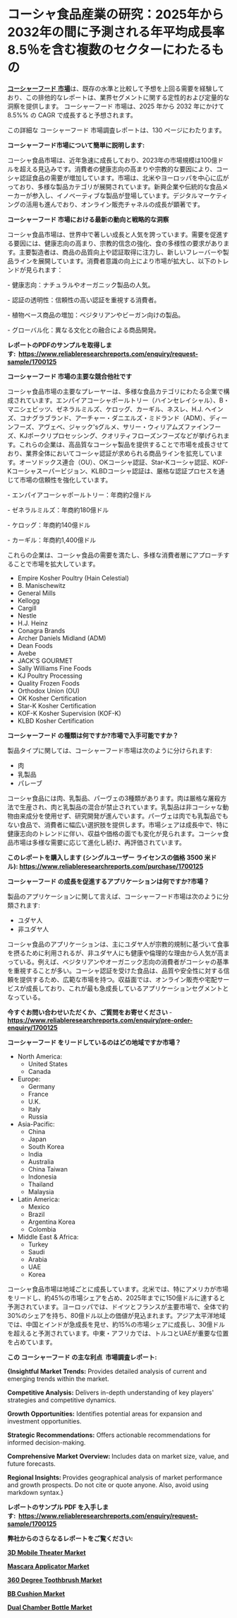 <p><h1>コーシャ食品産業の研究：2025年から2032年の間に予測される年平均成長率8.5％を含む複数のセクターにわたるもの</h1></p><p data-sourcepos="1:1-1:157"><strong><a href="https://www.reliableresearchreports.com/kosher-food-r1700125?utm_campaign=107&utm_medium=36&utm_source=Github&utm_content=ia&utm_term=08022025&utm_id=kosher-food">コーシャーフード 市場</a></strong>は、既存の水準と比較して予想を上回る需要を経験しており、この排他的なレポートは、業界セグメントに関する定性的および定量的な洞察を提供します。 コーシャーフード 市場は、2025 年から 2032 年にかけて 8.5%% の CAGR で成長すると予想されます。</p>
<p data-sourcepos="3:1-3:50">この詳細な コーシャーフード 市場調査レポートは、130 ページにわたります。</p>
<p><strong>コーシャーフード市場について簡単に説明します:</strong></p>
<p><p>コーシャ食品市場は、近年急速に成長しており、2023年の市場規模は100億ドルを超える見込みです。消費者の健康志向の高まりや宗教的な要因により、コーシャ認証食品の需要が増加しています。市場は、北米やヨーロッパを中心に広がっており、多様な製品カテゴリが展開されています。新興企業や伝統的な食品メーカーが参入し、イノベーティブな製品が登場しています。デジタルマーケティングの活用も進んでおり、オンライン販売チャネルの成長が顕著です。</p></p>
<p><strong>コーシャーフード 市場における最新の動向と戦略的な洞察</strong></p>
<p><p>コーシャ食品市場は、世界中で著しい成長と人気を誇っています。需要を促進する要因には、健康志向の高まり、宗教的信念の強化、食の多様性の要求があります。主要製造者は、商品の品質向上や認証取得に注力し、新しいフレーバーや製品ラインを展開しています。消費者意識の向上により市場が拡大し、以下のトレンドが見られます：</p><p>- 健康志向：ナチュラルやオーガニック製品の人気。</p><p>- 認証の透明性：信頼性の高い認証を重視する消費者。</p><p>- 植物ベース商品の増加：ベジタリアンやビーガン向けの製品。</p><p>- グローバル化：異なる文化との融合による商品開発。</p></p>
<p><strong>レポートのPDFのサンプルを取得します</strong><strong>:&nbsp;&nbsp;<a href="https://www.reliableresearchreports.com/enquiry/request-sample/1700125?utm_campaign=107&utm_medium=36&utm_source=Github&utm_content=ia&utm_term=08022025&utm_id=kosher-food">https://www.reliableresearchreports.com/enquiry/request-sample/1700125</a></strong></p>
<p><strong>コーシャーフード 市場の主要な競合他社です</strong></p>
<p><p>コーシャ食品市場の主要なプレーヤーは、多様な食品カテゴリにわたる企業で構成されています。エンパイアコーシャポールトリー（ハインセレイシャル）、B・マニシェビッツ、ゼネラルミルズ、ケロッグ、カーギル、ネスレ、H.J. ヘインズ、コナグラブランド、アーチャー・ダニエルズ・ミドランド（ADM）、ディーンフーズ、アヴェベ、ジャック'sグルメ、サリー・ウィリアムズファインフーズ、KJポークリプロセッシング、クオリティフローズンフーズなどが挙げられます。これらの企業は、高品質なコーシャ製品を提供することで市場を成長させており、業界全体においてコーシャ認証が求められる商品ラインを拡充しています。オーソドックス連合（OU）、OKコーシャ認証、Star-Kコーシャ認証、KOF-Kコーシャスーパービジョン、KLBDコーシャ認証は、厳格な認証プロセスを通じて市場の信頼性を強化しています。</p><p>- エンパイアコーシャポールトリー：年商約2億ドル</p><p>- ゼネラルミルズ：年商約180億ドル</p><p>- ケロッグ：年商約140億ドル</p><p>- カーギル：年商約1,400億ドル</p><p>これらの企業は、コーシャ食品の需要を満たし、多様な消費者層にアプローチすることで市場を拡大しています。</p></p>
<p><ul><li>Empire Kosher Poultry (Hain Celestial)</li><li>B. Manischewitz</li><li>General Mills</li><li>Kellogg</li><li>Cargill</li><li>Nestle</li><li>H.J. Heinz</li><li>Conagra Brands</li><li>Archer Daniels Midland (ADM)</li><li>Dean Foods</li><li>Avebe</li><li>JACK'S GOURMET</li><li>Sally Williams Fine Foods</li><li>KJ Poultry Processing</li><li>Quality Frozen Foods</li><li>Orthodox Union (OU)</li><li>OK Kosher Certification</li><li>Star-K Kosher Certification</li><li>KOF-K Kosher Supervision (KOF-K)</li><li>KLBD Kosher Certification</li></ul></p>
<p><strong>コーシャーフード の種類は何ですか?市場で入手可能ですか？</strong></p>
<p>製品タイプに関しては、コーシャーフード市場は次のように分けられます:</p>
<p><ul><li>肉</li><li>乳製品</li><li>パレーブ</li></ul></p>
<p><p>コーシャ食品には肉、乳製品、パーヴェの3種類があります。肉は厳格な屠殺方法で生産され、肉と乳製品の混合が禁止されています。乳製品は非コーシャな動物由来成分を使用せず、研究開発が進んでいます。パーヴェは肉でも乳製品でもない食品で、消費者に幅広い選択肢を提供します。市場シェアは成長中で、特に健康志向のトレンドに伴い、収益や価格の面でも変化が見られます。コーシャ食品市場は多様な需要に応じて進化し続け、再評価されています。</p></p>
<p><strong>このレポートを購入します (シングルユーザー ライセンスの価格 3500 米ドル):&nbsp;<a href="https://www.reliableresearchreports.com/purchase/1700125?utm_campaign=107&utm_medium=36&utm_source=Github&utm_content=ia&utm_term=08022025&utm_id=kosher-food">https://www.reliableresearchreports.com/purchase/1700125</a></strong></p>
<p><strong>コーシャーフード の成長を促進するアプリケーションは何ですか?市場？</strong></p>
<p>製品のアプリケーションに関して言えば、コーシャーフード市場は次のように分類されます:</p>
<p><ul><li>ユダヤ人</li><li>非ユダヤ人</li></ul></p>
<p><p>コーシャ食品のアプリケーションは、主にユダヤ人が宗教的規制に基づいて食事を摂るために利用されるが、非ユダヤ人にも健康や倫理的な理由から人気が高まっている。例えば、ベジタリアンやオーガニック志向の消費者がコーシャの基準を重視することが多い。コーシャ認証を受けた食品は、品質や安全性に対する信頼を提供するため、広範な市場を持つ。収益面では、オンライン販売や宅配サービスが成長しており、これが最も急成長しているアプリケーションセグメントとなっている。</p></p>
<p><strong>今すぐお問い合わせいただくか、ご質問をお寄せください</strong><strong>&nbsp;</strong>-<strong><a href="https://www.reliableresearchreports.com/enquiry/pre-order-enquiry/1700125?utm_campaign=107&utm_medium=36&utm_source=Github&utm_content=ia&utm_term=08022025&utm_id=kosher-food">https://www.reliableresearchreports.com/enquiry/pre-order-enquiry/1700125</a></strong></p>
<p><strong>コーシャーフード をリードしているのはどの地域ですか市場？</strong></p>
<p><ul>
    <li>
        North America:
        <ul>
            <li>United States</li>
            <li>Canada</li>
        </ul>
    </li>
    <li>
        Europe:
        <ul>
            <li>Germany</li>
            <li>France</li>
            <li>U.K.</li>
            <li>Italy</li>
            <li>Russia</li>
        </ul>
    </li>
    <li>
        Asia-Pacific:
        <ul>
            <li>China</li>
            <li>Japan</li>
            <li>South Korea</li>
            <li>India</li>
            <li>Australia</li>
            <li>China Taiwan</li>
            <li>Indonesia</li>
            <li>Thailand</li>
            <li>Malaysia</li>
        </ul>
    </li>
    <li>
        Latin America:
        <ul>
            <li>Mexico</li>
            <li>Brazil</li>
            <li>Argentina Korea</li>
            <li>Colombia</li>
        </ul>
    </li>
    <li>
        Middle East & Africa:
        <ul>
            <li>Turkey</li>
            <li>Saudi</li>
            <li>Arabia</li>
            <li>UAE</li>
            <li>Korea</li>
        </ul>
    </li>
    </ul></p>
<p><p>コーシャ食品市場は地域ごとに成長しています。北米では、特にアメリカが市場をリードし、約45%の市場シェアを占め、2025年までに150億ドルに達すると予測されています。ヨーロッパでは、ドイツとフランスが主要市場で、全体で約30%のシェアを持ち、80億ドル以上の価値が見込まれます。アジア太平洋地域では、中国とインドが急成長を見せ、約15%の市場シェアに成長し、30億ドルを超えると予測されています。中東・アフリカでは、トルコとUAEが重要な位置を占めています。</p></p>
<p><strong>この コーシャーフード の主な利点&nbsp; 市場調査レポート:</strong></p>
<p><strong>{Insightful Market Trends:</strong> Provides detailed analysis of current and emerging trends within the market.</p>
<p><strong>Competitive Analysis:</strong> Delivers in-depth understanding of key players' strategies and competitive dynamics.</p>
<p><strong>Growth Opportunities:</strong> Identifies potential areas for expansion and investment opportunities.</p>
<p><strong>Strategic Recommendations:</strong> Offers actionable recommendations for informed decision-making.</p>
<p><strong>Comprehensive Market Overview: </strong>Includes data on market size, value, and future forecasts.</p>
<p><strong>Regional Insights: </strong>Provides geographical analysis of market performance and growth prospects. Do not cite or quote anyone. Also, avoid using markdown syntax.}</p>
<p><strong>レポートのサンプル PDF を入手します:&nbsp;</strong><strong>&nbsp;<a href="https://www.reliableresearchreports.com/enquiry/request-sample/1700125?utm_campaign=107&utm_medium=36&utm_source=Github&utm_content=ia&utm_term=08022025&utm_id=kosher-food">https://www.reliableresearchreports.com/enquiry/request-sample/1700125</a></strong></p>
<p></p>
<p></p>
<p></p>
<p></p>
<p><strong>弊社からのさらなるレポートをご覧ください:</strong></p>
<p><strong><p><a href="https://github.com/lalolatiot/Market-Research-Report-List-1/blob/main/3d-mobile-theater-market.md?utm_campaign=107&utm_medium=36&utm_source=Github&utm_content=ia&utm_term=08022025&utm_id=kosher-food">3D Mobile Theater Market</a></p><p><a href="https://github.com/duscarajlha/Market-Research-Report-List-1/blob/main/mascara-applicator-market.md?utm_campaign=107&utm_medium=36&utm_source=Github&utm_content=ia&utm_term=08022025&utm_id=kosher-food">Mascara Applicator Market</a></p><p><a href="https://github.com/boluluhabeel/Market-Research-Report-List-1/blob/main/360-degree-toothbrush-market.md?utm_campaign=107&utm_medium=36&utm_source=Github&utm_content=ia&utm_term=08022025&utm_id=kosher-food">360 Degree Toothbrush Market</a></p><p><a href="https://github.com/ariyilmelzar/Market-Research-Report-List-1/blob/main/bb-cushion-market.md?utm_campaign=107&utm_medium=36&utm_source=Github&utm_content=ia&utm_term=08022025&utm_id=kosher-food">BB Cushion Market</a></p><p><a href="https://github.com/zurubting/Market-Research-Report-List-1/blob/main/dual-chamber-bottle-market.md?utm_campaign=107&utm_medium=36&utm_source=Github&utm_content=ia&utm_term=08022025&utm_id=kosher-food">Dual Chamber Bottle Market</a></p></strong></p>